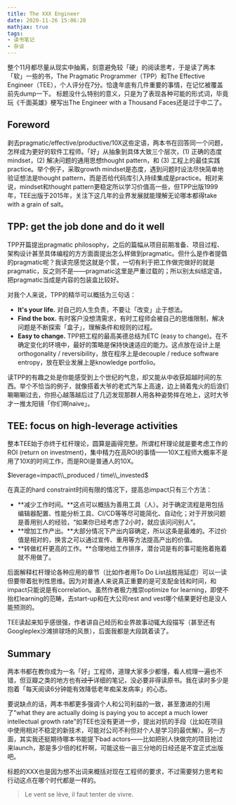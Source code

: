 ```yaml
---
title: The XXX Engineer
date: 2020-11-26 15:06:28
mathjax: true
tags:
- 读书笔记
- 杂谈
---
```


整个11月都尽量从现实中抽离，刻意避免较「硬」的阅读思考，于是读了两本「软」一些的书，The Pragmatic Programmer（TPP）和The Effective Engineer（TEE），个人评分在7分。恰逢年底有几件重要的事情，在记忆被覆盖前先dump一下。
标题没什么特别的意义，只是为了表现各种可能的形式词，毕竟玩《千面英雄》梗写出The Engineer with a Thousand Faces还是过于中二了。

<!-- more -->

## Foreword

剥去pragmatic/effective/productive/10X这些定语，两本书在回答同一个问题，怎样成为更好的软件工程师。「好」从抽象到具体大致三个层次，(1) 正确的态度mindset，(2) 解决问题的通用思想thought pattern，和 (3) 工程上的最佳实践practice。举个例子，采取growth mindset是态度，遇到问题时设法尽快简单地验证想法是thought pattern，而是否给代码库引入持续集成是practice。相对来说，mindset和thought pattern更稳定所以学习价值高一些，但TPP出版1999年，TEE出版于2015年，关注下这几年的业界发展就能理解无论哪本都得take with a grain of salt。

## TPP: get the job done and do it well

TPP开篇提出pragmatic philosophy，之后的篇幅从项目前期准备、项目过程、架构设计甚至具体编程的方方面面提出怎么样做到pragmatic。但什么是作者提倡的pragmatic呢？我读完感觉这就是个筐，一切有利于把工作做完做好的就是pragmatic，反之则不是——pragmatic这里是严重过载的；所以别太纠结定语，把pragmatic当成是内容的包装盒比较好。

对我个人来说，TPP的精华可以概括为三句话：

- **It's your life.** 对自己的人生负责，不要让「改变」止于想法。
- **Find the box.** 有时客户没想清需求，有时工程师会被自己的思维限制，解决问题是不断探索「盒子」，理解条件和规则的过程。
- **Easy to change.** TPP把工程的最高美德总结为ETC (easy to change)。在不确定变化的环境中，最好的策略是保持快速适应的能力。这点放在设计上是orthogonality / reversibility，放在程序上是decouple / reduce software entropy，放在职业发展上是knowledge portfolio。

读TPP的有趣之处是你能感受到上个世纪的气息，却又能从中收获超越时间的东西。举个不恰当的例子，就像搭着大爷的老式汽车上高速，边上骑着鬼火的后浪们唰唰唰过去，你担心越落越后过了几迈发现那群人用各种姿势摔在地上，这时大爷才一推太阳镜「你们啊naive」。

## TEE: focus on high-leverage activities

整本TEE始于亦终于杠杆理论，圆算是画得完整。所谓杠杆理论就是要考虑工作的ROI (return on investment)，集中精力在高ROI的事情——10X工程师大概率不是用了10X的时间工作，而是ROI是普通人的10X。

$leverage=impact\\_produced / time\\_invested$

在真正的hard constraint时间有限的情况下，提高总impact只有三个方法：

- **减少工作时间。**这点可以概括为善用工具（人）。对于确定流程是用包括编辑器配置、性能分析工具、CI/CD等等尽可能简化、自动化；对于开放问题是善用别人的经验，“如果你已经考虑了2小时，就应该问问别人”。
- **增加工作产出。**大部分情况下产出内容确定，所以这条是最难的。不过价值是相对的，换言之可以通过宣传、重用等方法提高产出的价值。
- **转做杠杆更高的工作。**合理地给工作排序，潜台词是有的事可能拖着拖着就不用做了。

后面解释杠杆理论各种应用的章节（比如作者用To Do List战胜拖延症）可以一读但要带着批判性思维。因为对普通人来说真正重要的是可支配金钱和时间，和impact只能说是有correlation。虽然作者极力推崇optimize for learning，即使不抬杠learning的范畴，去start-up和在大公司rest and vest哪个结果更好也是没人能预测的。

TEE读起来知乎感很强，作者讲自己经历和业界故事动辄大段描写（甚至还有Googleplex沙滩排球场的风景），后面我都是大段跳着读了。

## Summary

两本书都在教你成为一名「好」工程师，道理大家多少都懂，看人梳理一遍也不错，但豆瓣之类的地方也有~~过于~~详细的笔记，没必要非得读原书。我在读时多少是抱着「每天阅读6分钟能有效降低老年痴呆发病率」的心态。

要说缺点的话，两本书都更多强调个人和公司利益的一致，甚至激进的引用了"what they are actually doing is paying you to accept a much lower intellectual growth rate"的TEE也没有更进一步，提出对抗的手段（比如在项目中使用相对不稳定的新技术，可能对公司不利但对个人是学习的最优解）。另一方面，其实我还挺期待哪本书能提下bad actors——比如把别人快做完的项目抢过来launch，那是多少倍的杠杆啊，可能这些一亩三分地的日经还是不宜正式出版吧。

标题的XXX也是因为想不出词来概括对现在工程师的要求，不过需要努力思考和行动这点在哪个时代都是一样的。

> Le vent se lève, il faut tenter de vivre. 
